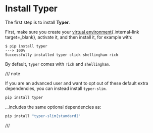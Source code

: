 # Install **Typer**

The first step is to install **Typer**.

First, make sure you create your [virtual environment](../virtual-environments.md){.internal-link target=_blank}, activate it, and then install it, for example with:

<div class="termy">

```console
$ pip install typer
---> 100%
Successfully installed typer click shellingham rich
```

</div>

By default, `typer` comes with `rich` and `shellingham`.

/// note

If you are an advanced user and want to opt out of these default extra dependencies, you can instead install `typer-slim`.

```bash
pip install typer
```

...includes the same optional dependencies as:

```bash
pip install "typer-slim[standard]"
```

///

